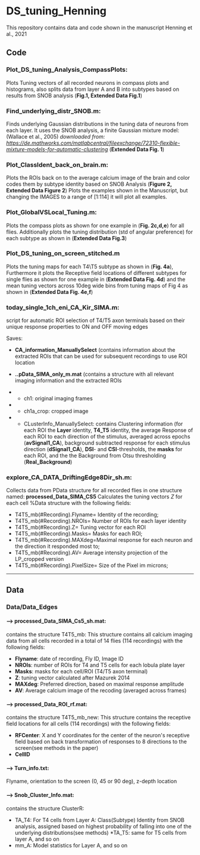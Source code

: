 # DS_tuning_Henning
This repository contains data and code shown in the manuscript Henning et al., 2021


## Code

### Plot_DS_tuning_Analysis_CompassPlots:
Plots Tuning vectors of all recorded neurons in compass plots and histograms, also splits data from layer A and B into subtypes based on results from SNOB analysis (**Fig.1, Extended Data Fig.1**)


### Find_underlying_distr_SNOB.m: 
Finds underlying Gaussian distributions in the tuning data of neurons from each layer. It uses the SNOB analysis, a finite Gaussian mixture model: (Wallace et al., 2005) *downloaded from: https://de.mathworks.com/matlabcentral/fileexchange/72310-flexible-mixture-models-for-automatic-clustering* (**Extended Data Fig. 1**)


### Plot_ClassIdent_back_on_brain.m: 
Plots the ROIs back on to the average calcium image of the brain and color codes them by subtype identity based on SNOB Analysis (**Figure 2, Extended Data Figure 2**)
Plots the examples shown in the Manuscript, but changing the IMAGES to a range of [1:114] it will plot all examples.


### Plot_GlobalVSLocal_Tuning.m:
Plots the compass plots as shown for one example in (**Fig. 2c,d,e**) for all flies. 
Additionally plots the tuning distribution (std of angular preference) for each subtype as shown in (**Extended Data Fig.3**)


### Plot_DS_tuning_on_screen_stitched.m
Plots the tuning maps for each T4\T5 subtype as shown in (**Fig. 4a**), Furthermore it plots the Receptive field locations of different subtypes for single flies as shown for one example in (**Extended Data Fig. 4d**) and the mean tuning vectors across 10deg wide bins from tuning maps of Fig 4 as shown in (**Extended Data Fig. 4e,f**)


### today_single_1ch_eni_CA_Kir_SIMA.m:
script for automatic ROI selection of T4/T5 axon terminals based on their unique response properties to ON and OFF moving edges

Saves: 
* **CA_information_ManuallySelect** (contains information about the extracted ROIs that can be used for subsequent recordings to use ROI location 

* **..pData_SIMA_only_m.mat** (contains a structure with all relevant imaging information and the extracted ROIs
* * ch1: original imaging frames 
* * ch1a_crop: cropped image 
* * CLusterInfo_ManuallySelect: contains Clustering information (for each ROI the **Layer** identity, **T4_T5** identity, the average Response of each ROI to each direction of the stimulus, averaged across epochs (**avSignal1_CA**), background subtracted response for each stimulus direction (**dSignal1_CA**), **DSI**- and **CSI**-thresholds, the **masks** for each ROI, and the the Background from Otsu thresholding (**Real_Background**) 


### explore_CA_DATA_DriftingEdge8Dir_sh.m:
Collects data from PData structure for all recorded flies in one structure named: **processed_Data_SIMA_CS5**
Calculates the tuning vectors *Z* for each cell
%Data structure with the following fields:
* T4T5_mb(#Recording).Flyname= Identity of the recording;   
* T4T5_mb(#Recording).NROIs= Number of ROIs for each layer identity
* T4T5_mb(#Recording).Z= Tuning vector for each ROI
* T4T5_mb(#Recording).Masks= Masks for each ROI;
* T4T5_mb(#Recording).MAXdeg=Maximal response for each neuron and the direction it responded most to;
* T4T5_mb(#Recording).AV= Average intensity projection of the LP_cropped version
* T4T5_mb(#Recording).PixelSize= Size of the Pixel im microns;





________________________________________________
## Data 

### Data/Data_Edges 

#### --> processed_Data_SIMA_Cs5_sh.mat: 
contains the structure T4T5_mb: This structure contains all calcium imaging data from all cells recorded in a total of 14 flies (114 recordings) with the following fields: 	
* **Flyname**: date of recording, Fly ID, Image ID 
* **NROIs**: number of ROIs for T4 and T5 cells for each lobula plate layer 
* **Masks**: masks for each cell/ROI (T4/T5 axon terminal) 
* **Z**: tuning vector calculated after Mazurek 2014 
* **MAXdeg**: Preferred direction, based on maximal response amplitude
* **AV**: Average calcium image of the recoding (averaged across frames)

#### --> processed_Data_ROI_rf.mat:
contains the structure T4T5_mb_new: This structure contains the receptive field locations for all cells (114 recordings) with the following fields: 
* **RFCenter**: X and Y coordinates for the center of the neuron's receptive field 			based on back transformation of responses to 8 directions to the 			screen(see methods in the paper) 
* **CellID**

#### --> Turn_info.txt:
Flyname, orientation to the screen (0, 45 or 90 deg), z-depth location



#### --> Snob_Cluster_Info.mat: 
contains the structure ClusterR:
* TA_T4: For T4 cells from Layer A: Class(Subtype) Identity from SNOB analysis, 		assigned based on highest probability of falling into one of the 			underlying distributions(see methods)
*TA_T5: same for T5 cells from layer A, and so on 
* mm_A: Model statistics for Layer A, and so on 








